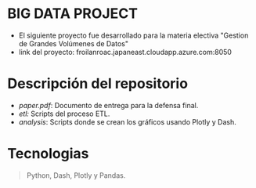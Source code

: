 
# BIG DATA PROJECT

- El siguiente proyecto fue desarrollado para la materia electiva "Gestion de Grandes Volúmenes de Datos"
- link del proyecto: froilanroac.japaneast.cloudapp.azure.com:8050

# Descripción del repositorio
- *paper.pdf*: Documento de entrega para la defensa final.
- *etl:* Scripts del proceso ETL.
- *analysis*: Scripts donde se crean los gráficos usando Plotly y Dash.

# Tecnologias
> Python, Dash, Plotly y Pandas. 
